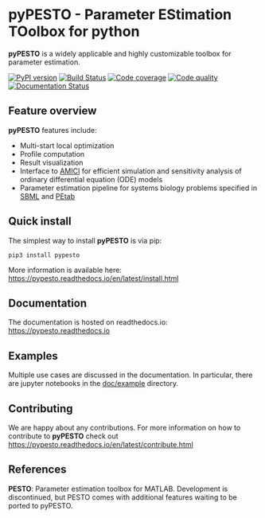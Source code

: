 # pyPESTO - Parameter EStimation TOolbox for python

**pyPESTO** is a widely applicable and highly customizable toolbox for
parameter estimation.

[![PyPI version](https://badge.fury.io/py/pypesto.svg)](https://badge.fury.io/py/pypesto)
[![Build Status](https://travis-ci.com/ICB-DCM/pyPESTO.svg?branch=master)](https://travis-ci.com/ICB-DCM/pyPESTO)
[![Code coverage](https://codecov.io/gh/ICB-DCM/pyPESTO/branch/master/graph/badge.svg)](https://codecov.io/gh/ICB-DCM/pyPESTO) [![Code quality](https://api.codacy.com/project/badge/Grade/134432ddad0e464b8494587ff370f661)](https://www.codacy.com/app/dweindl/pyPESTO?utm_source=github.com&amp;utm_medium=referral&amp;utm_content=ICB-DCM/pyPESTO&amp;utm_campaign=Badge_Grade)
[![Documentation Status](https://readthedocs.org/projects/pypesto/badge/?version=latest)](https://pypesto.readthedocs.io)


## Feature overview

**pyPESTO** features include:

- Multi-start local optimization
- Profile computation
- Result visualization
- Interface to [AMICI](https://github.com/ICB-DCM/AMICI/) for efficient
  simulation and sensitivity analysis of ordinary differential equation (ODE)
  models
- Parameter estimation pipeline for systems biology problems specified in
[SBML](http://sbml.org/) and [PEtab](https://github.com/ICB-DCM/PEtab)


## Quick install

The simplest way to install **pyPESTO** is via pip:
```
pip3 install pypesto
```

More information is available here:
https://pypesto.readthedocs.io/en/latest/install.html


## Documentation

The documentation is hosted on readthedocs.io:
<https://pypesto.readthedocs.io>


## Examples

Multiple use cases are discussed in the documentation. In particular, there are
jupyter notebooks in the [doc/example](doc/example) directory.


## Contributing

We are happy about any contributions. For more information on how to contribute
to **pyPESTO** check out
<https://pypesto.readthedocs.io/en/latest/contribute.html>



## References

**PESTO**: Parameter estimation toolbox for MATLAB. Development is
discontinued, but PESTO comes with additional features waiting to be ported to
pyPESTO.

